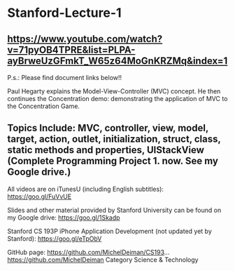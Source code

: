 
# Stanford-Lecture-1
## https://www.youtube.com/watch?v=71pyOB4TPRE&list=PLPA-ayBrweUzGFmkT_W65z64MoGnKRZMq&index=1

P.s.: Please find document links below!!

Paul Hegarty explains the Model-View-Controller (MVC) concept. He then continues the Concentration demo: demonstrating the application of MVC to the Concentration Game. 

Topics Include: MVC, controller, view, model, target, action, outlet, initialization, struct, class, static methods and properties, UIStackView
(Complete Programming Project 1. now. See my Google drive.)
---------------------------------------------------------
All videos are on iTunesU (including English subtitles):
https://goo.gl/FuVvUE

Slides and other material provided by Stanford University can be found on my Google drive:
https://goo.gl/1Skadp

Stanford CS 193P iPhone Application Development (not updated yet by Stanford):
https://goo.gl/eTpObV

GitHub page: 
https://github.com/MichelDeiman/CS193...
https://github.com/MichelDeiman
Category
Science & Technology
